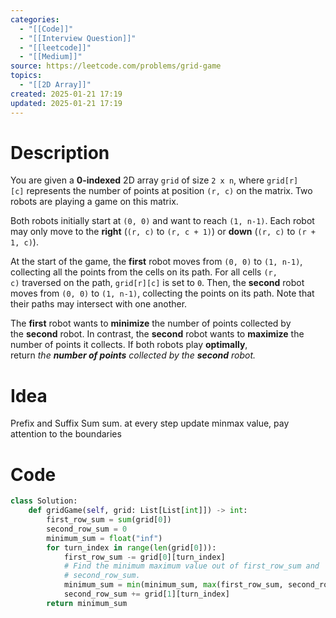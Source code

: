 ```yaml
---
categories:
  - "[[Code]]"
  - "[[Interview Question]]"
  - "[[leetcode]]"
  - "[[Medium]]"
source: https://leetcode.com/problems/grid-game
topics:
  - "[[2D Array]]"
created: 2025-01-21 17:19
updated: 2025-01-21 17:19
---
```

# Description
You are given a **0-indexed** 2D array `grid` of size `2 x n`, where `grid[r][c]` represents the number of points at position `(r, c)` on the matrix. Two robots are playing a game on this matrix.

Both robots initially start at `(0, 0)` and want to reach `(1, n-1)`. Each robot may only move to the **right** (`(r, c)` to `(r, c + 1)`) or **down** (`(r, c)` to `(r + 1, c)`).

At the start of the game, the **first** robot moves from `(0, 0)` to `(1, n-1)`, collecting all the points from the cells on its path. For all cells `(r, c)` traversed on the path, `grid[r][c]` is set to `0`. Then, the **second** robot moves from `(0, 0)` to `(1, n-1)`, collecting the points on its path. Note that their paths may intersect with one another.

The **first** robot wants to **minimize** the number of points collected by the **second** robot. In contrast, the **second** robot wants to **maximize** the number of points it collects. If both robots play **optimally**, return _the **number of points** collected by the **second** robot._
# Idea 
Prefix and Suffix Sum sum. at every step update minmax value, pay attention to the boundaries
# Code
```python
class Solution:
    def gridGame(self, grid: List[List[int]]) -> int:
        first_row_sum = sum(grid[0])
        second_row_sum = 0
        minimum_sum = float("inf")
        for turn_index in range(len(grid[0])):
            first_row_sum -= grid[0][turn_index]
            # Find the minimum maximum value out of first_row_sum and
            # second_row_sum.
            minimum_sum = min(minimum_sum, max(first_row_sum, second_row_sum))
            second_row_sum += grid[1][turn_index]
        return minimum_sum
```
